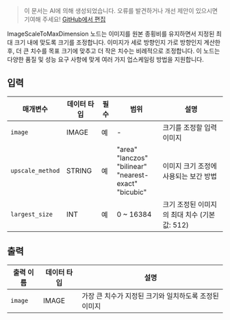 > 이 문서는 AI에 의해 생성되었습니다. 오류를 발견하거나 개선 제안이 있으시면 기여해 주세요! [GitHub에서 편집](https://github.com/Comfy-Org/embedded-docs/blob/main/comfyui_embedded_docs/docs/ImageScaleToMaxDimension/ko.md)

ImageScaleToMaxDimension 노드는 이미지를 원본 종횡비를 유지하면서 지정된 최대 크기 내에 맞도록 크기를 조정합니다. 이미지가 세로 방향인지 가로 방향인지 계산한 후, 더 큰 치수를 목표 크기에 맞추고 더 작은 치수는 비례적으로 조정합니다. 이 노드는 다양한 품질 및 성능 요구 사항에 맞게 여러 가지 업스케일링 방법을 지원합니다.

## 입력

| 매개변수 | 데이터 타입 | 필수 | 범위 | 설명 |
|-----------|-----------|----------|-------|-------------|
| `image` | IMAGE | 예 | - | 크기를 조정할 입력 이미지 |
| `upscale_method` | STRING | 예 | "area"<br>"lanczos"<br>"bilinear"<br>"nearest-exact"<br>"bicubic" | 이미지 크기 조정에 사용되는 보간 방법 |
| `largest_size` | INT | 예 | 0 ~ 16384 | 크기 조정된 이미지의 최대 치수 (기본값: 512) |

## 출력

| 출력 이름 | 데이터 타입 | 설명 |
|-------------|-----------|-------------|
| `image` | IMAGE | 가장 큰 치수가 지정된 크기와 일치하도록 조정된 이미지 |

